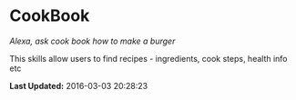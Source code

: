 # CookBook
*Alexa, ask cook book how to make a burger*

This skills allow users to find recipes - ingredients, cook steps, health info etc

**Last Updated:** 2016-03-03 20:28:23